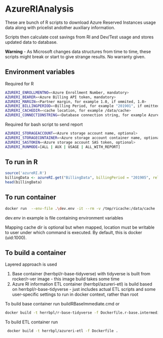 # AzureRIAnalysis

These are bunch of R scripts to download Azure Reserved Instances usage data along with pricelist andother auxiliary information.

Scripts then calculate cost savings from RI and Dev/Test usage and stores updated data to database.

**Warning** - As Microsoft changes data structures from time to time, these scripts might break or start to give strange results. No warranty given.
## Environment variables

Required for R
```bash
AZURERI_ENROLLMENTNO=<Azure Enrollment Number, mandatory>
AZURERI_BEARER=<Azure Billing API token, mandatory>
AZURERI_MARGIN=<Partner margin, for example 1.0, if ommited, 1.0>
AZURERI_BILLINGPERIOD=<Billing Period, for example "201901", if omitted, last month>
AZURERI_CACHEDIR=<cache location, for example /data/cache>
AZURERI_CONNECTIONSTRING=<Database connection string, for example Azure SQL database connection string>
```
Required for bash script to send report
```bash
AZURERI_STORAGEACCOUNT=<Azure storage account name, optional>
AZURERI_STORAGECONTAINER=<Azure storage account container name, optional>
AZURERI_SASTOKEN=<Azure storage account SAS token, optional>
AZURERI_RUNMODE=[ALL | AUX | USAGE | ALL_WITH_REPORT]
```
## To run in R

```R
source('azureRI.R')
billingData <- azureRI.get("BillingData", billingPeriod = "201905", reload = T)
head(billingData)
```

## To run container

```bash
docker run  --env-file .\dev.env -it --rm -v /tmp/ricache:/data/cache  -w /home/docker -u docker -e AZURERI_RUNMODE=ALL_WITH_REPORT herrbpl/azureri-etl
```
dev.env in example is file containing environment variables

Mapping cache dir is optional but when mapped, location must be writable to user under which command is executed. By default, this is docker (uid:1000).


## To build a container

Layered approach is used
1. Base container (herrbpl/r-base-tidyverse) with tidyverse is built from rocker/r-ver image - this image build takes some time
2. Azure RI information ETL container (herrbpl/azureri-etl) is build based on herrbpl/r-base-tidyverse - just includes actual ETL scripts and some user-specific settings to run in docker context, rather than root

To build base container run buildRBaseImmediate.cmd or
```bash
docker build -t herrbpl/r-base-tidyverse -f Dockerfile.r-base.intermediate .
```
To build ETL container run
```bash
 docker build -t herrbpl/azureri-etl -f Dockerfile .
```

